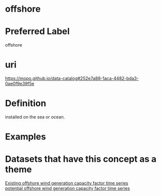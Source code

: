 
offshore
========

# Preferred Label
  
offshore
# uri
  
https://mopo.github.io/data-catalog#252e7a88-1aca-4482-bda3-0ae0f9e39f5e
# Definition
  
installed on the sea or ocean.
# Examples

# Datasets that have this concept as a theme
  
[Existing offshore wind generation capacity factor time series ](4241ad70-d5a3-4278-8ca2-15334dccf741.md)  
[potential offshore wind generation capacity factor time series](5b8b1db7-186c-4fab-9584-a87478e41c97.md)